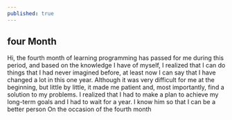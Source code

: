```yaml
---
published: true
---
```

## four Month

Hi, the fourth month of learning programming has passed for me during this period, and based on the knowledge I have of myself, I realized that I can do things that I had never imagined before, at least now I can say that I have changed a lot in this one year. Although it was very difficult for me at the beginning, but little by little, it made me patient and, most importantly, find a solution to my problems. I realized that I had to make a plan to achieve my long-term goals and I had to wait for a year. I know him so that I can be a better person
On the occasion of the fourth month

